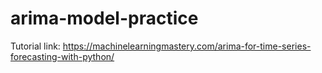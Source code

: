 # arima-model-practice
Tutorial link: https://machinelearningmastery.com/arima-for-time-series-forecasting-with-python/
